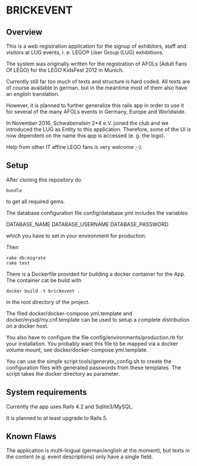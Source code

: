 BRICKEVENT
==========

Overview
--------

This is a web registration application for the signup of exhibitors, staff and visitors at LUG events,
i. e. LEGO&reg; User Group (LUG) exhibitions.

The system was originally written for the registration of AFOLs (Adult Fans Of LEGO) for the LEGO KidsFest 2012 in Munich.

Currently still far too much of texts and structure is hard coded. All texts are of course available in german, but in the meantime most of them also have an english translation.

However, it is planned to further generalize this rails app in order to use it for several of the many AFOLs events in Germany, Europe and Worldwide.

In November 2016, Schwabenstein 2*4 e.V. joined the club and we introduced the LUG as Entity to this application.
Therefore, some of the UI is now dependent on the name this app is accessed (e. g. the logo).

Help from other IT affine LEGO fans is very welcome ;-).

Setup
-----

After cloning this repository do

    bundle

to get all required gems.

The database configuration file config/database.yml includes the variables

  DATABASE_NAME
  DATABASE_USERNAME
  DATABASE_PASSWORD

which you have to set in your environment for production.

Then

    rake db:migrate
    rake test

There is a Dockerfile provided for building a docker container for the App. The container cat be build with

    docker build -t brickevent .

in the root directory of the project.

The filed docker/docker-compose.yml.template and docker/mysql/my.cnf.template can be used to setup a complete distribution on a docker host.

You also have to configure the file config/environments/production.rb for your installation. You probably want this file to be mapped via a docker volume mount, see docker/docker-compose.yml.template.

You can use the simple script tools/generate_config.sh to create the configuration files with generated passwords from these templates. The script takes the docker directory as parameter.


System requirements
-------------------

Currently the app uses Rails 4.2 and Sqlite3/MySQL.

It is planned to at least upgrade to Rails 5.

Known Flaws
-----------

The application is multi-lingual (german/english at the moment), but texts in the content (e.g. event descriptions) only have a single field.
